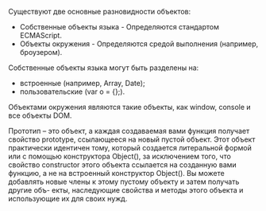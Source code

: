 Существуют две основные разновидности объектов:
 * Собственные объекты языка - Определяются стандартом ECMAScript.
 * Объекты окружения - Определяются средой выполнения (например, броузером).

Собственные объекты языка могут быть разделены на:
 - встроенные (например, Array, Date);
 - пользовательские (var o = {};).

Объектами окружения являются такие объекты, как window, console и все объекты DOM.

Прототип – это объект, а каждая создаваемая вами функция получает свойство prototype, ссылающееся на новый пустой объект. Этот объект практически идентичен тому, который создается литеральной формой или с помощью конструктора Object(), за исключением того, что свойство constructor этого объекта ссылается на созданную вами функцию, а не на встроенный конструктор Object(). Вы можете добавлять новые члены к этому пустому объекту и затем получать другие объ-
екты, наследующие свойства и методы этого объекта и использующие их для своих нужд.
